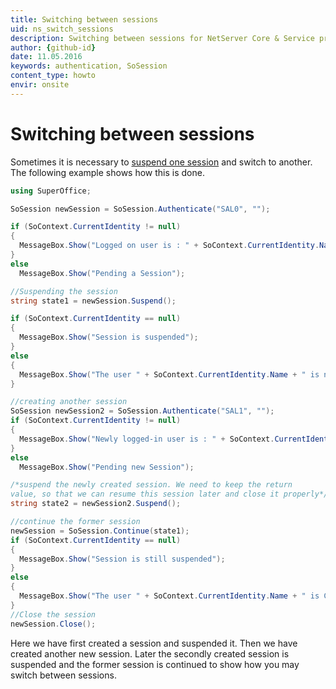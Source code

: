 ```yaml
---
title: Switching between sessions
uid: ns_switch_sessions
description: Switching between sessions for NetServer Core & Service proxy
author: {github-id}
date: 11.05.2016
keywords: authentication, SoSession
content_type: howto
envir: onsite
---
```


# Switching between sessions

Sometimes it is necessary to [suspend one session][1] and switch to another. The following example shows how this is done.

```csharp
using SuperOffice;

SoSession newSession = SoSession.Authenticate("SAL0", "");

if (SoContext.CurrentIdentity != null)
{
  MessageBox.Show("Logged on user is : " + SoContext.CurrentIdentity.Name);
}
else
  MessageBox.Show("Pending a Session");

//Suspending the session
string state1 = newSession.Suspend();

if (SoContext.CurrentIdentity == null)
{
  MessageBox.Show("Session is suspended");
}
else
{
  MessageBox.Show("The user " + SoContext.CurrentIdentity.Name + " is not yet suspended");
}

//creating another session
SoSession newSession2 = SoSession.Authenticate("SAL1", "");
if (SoContext.CurrentIdentity != null)
{
  MessageBox.Show("Newly logged-in user is : " + SoContext.CurrentIdentity.Name);
}
else
  MessageBox.Show("Pending new Session");

/*suspend the newly created session. We need to keep the return
value, so that we can resume this session later and close it properly*/
string state2 = newSession2.Suspend();

//continue the former session
newSession = SoSession.Continue(state1);
if (SoContext.CurrentIdentity == null)
{
  MessageBox.Show("Session is still suspended");
}
else
{
  MessageBox.Show("The user " + SoContext.CurrentIdentity.Name + " is Continued");
}
//Close the session
newSession.Close();
```

Here we have first created a session and suspended it. Then we have created another new session. Later the secondly created session is suspended and the former session is continued to show how you may switch between sessions.

<!-- Referenced links -->
[1]: index.md
